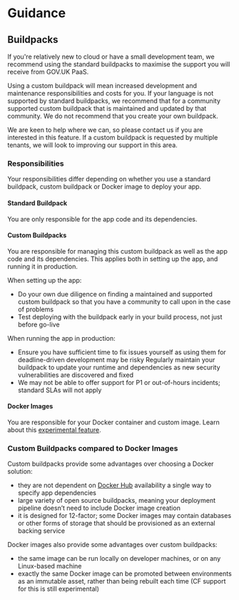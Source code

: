 # Guidance

## Buildpacks
If you're relatively new to cloud or have a small development team, we recommend using the standard buildpacks to maximise the support you will receive from GOV.UK PaaS.

Using a custom buildpack will mean increased development and maintenance responsibilities and costs for you. If your language is not supported by standard buildpacks, we recommend that for a community supported custom buildpack that is maintained and updated by that community. We do not recommend that you create your own buildpack.

We are keen to help where we can, so please contact us if you are interested in this feature. If a custom buildpack is requested by multiple tenants, we will look to improving our support in this area.

### Responsibilities

Your responsibilities differ depending on whether you use a standard buildpack, custom buildpack or Docker image to deploy your app.

#### Standard Buildpack
You are only responsible for the app code and its dependencies.

#### Custom Buildpacks

You are responsible for managing this custom buildpack as well as the app code and its dependencies. This applies both in setting up the app, and running it in production.

When setting up the app:

- Do your own due diligence on finding a maintained and supported custom buildpack so that you have a community to call upon in the case of problems
- Test deploying with the buildpack early in your build process, not just before go-live

When running the app in production:

- Ensure you have sufficient time to fix issues yourself as using them for deadline-driven development may be risky
Regularly maintain your buildpack to update your runtime and dependencies as new security vulnerabilities are discovered and fixed
- We may not be able to offer support for P1 or out-of-hours incidents; standard SLAs will not apply

#### Docker Images

You are responsible for your Docker container and custom image. Learn about this [experimental feature](https://docs.cloud.service.gov.uk/#deploy-a-docker-image-experimental).

### Custom Buildpacks compared to Docker Images

Custom buildpacks provide some advantages over choosing a Docker solution:

- they are not dependent on [Docker Hub](https://hub.docker.com/) availability
a single way to specify app dependencies
- large variety of open source buildpacks, meaning your deployment pipeline doesn’t need to include Docker image creation
- it is designed for 12-factor; some Docker images may contain databases or other forms of storage that should be provisioned as an external backing service

Docker images also provide some advantages over custom buildpacks:

- the same image can be run locally on developer machines, or on any Linux-based machine
- exactly the same Docker image can be promoted between environments as an immutable asset, rather than being rebuilt each time (CF support for this is still experimental)
